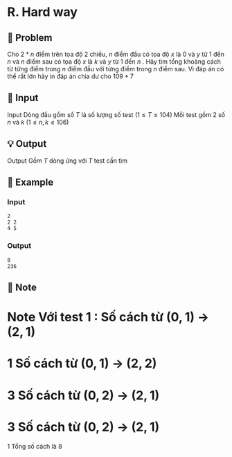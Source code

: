 # R. Hard way

## 📖 Problem

Cho
$2 *n$
điểm trên tọa độ
$2$
chiều,
$n$
điểm đầu có tọa độ
$x$
là
$0$
và
$y$
từ
$1$
đến
$n$
và
$n$
điểm sau có tọa độ
$x$
là
$k$
và
$y$
từ
$1$
đến
$n$
. Hãy tìm tổng khoảng cách từ từng điểm trong
$n$
điểm đầu với từng điểm trong
$n$
điểm sau.
Vì đáp án có thể rất lớn hãy in đáp án chia dư cho
$109+ 7$


## 🧩 Input

Input
Dòng đầu gồm số
$T$
là số lượng số test
$(1 ≤T≤ 104)$
Mỗi test gồm
$2$
số
$n$
và
$k$
$(1 ≤n,k≤ 106)$


## 💡 Output

Output
Gồm
$T$
dòng ứng với
$T$
test cần tìm


## 🧠 Example

### Input

```text
2
2 2
4 5
```

### Output

```text
8
236
```



## 📝 Note

Note
Với test
$1$
:
Số cách từ
$(0, 1)$
->
$(2, 1)$
=
$1$
Số cách từ
$(0, 1)$
->
$(2, 2)$
=
$3$
Số cách từ
$(0, 2)$
->
$(2, 1)$
=
$3$
Số cách từ
$(0, 2)$
->
$(2, 1)$
=
$1$
Tổng số cách là
$8$

